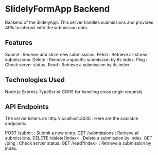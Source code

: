 # SlidelyFormApp Backend

Backend of the SlidelyApp. This server handles submissions and provides APIs to interact with the submission data.

## Features
   Submit : Receive and store new submissions.
   Fetch : Retrieve all stored submissions.
   Delete : Remove a specific submission by its index.
   Ping : Check server status.
   Read : Retrieve a submission by its index.

## Technologies Used
   Node.js 
   Express 
   TypeScript 
   CORS  for handling cross origin requests

## API Endpoints

The server listens on  http://localhost:3000 . Here are the available endpoints:

   POST /submit : Submit a new entry.
   GET /submissions : Retrieve all submissions.
   DELETE /delete?index=<index> : Delete a submission by index.
   GET /ping : Check server status.
   GET /read?index=<index> : Retrieve a submission by index.

